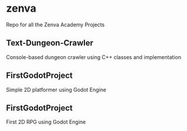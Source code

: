 # zenva
Repo for all the Zenva Academy Projects

## Text-Dungeon-Crawler
Console-based dungeon crawler using C++ classes and implementation

## FirstGodotProject
Simple 2D platformer using Godot Engine

## FirstGodotProject
First 2D RPG using Godot Engine
